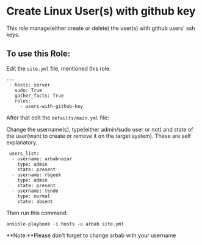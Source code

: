 Create Linux User(s) with github key
=========

This role manage(either create or delete) the user(s) with github users' ssh keys.

To use this Role:
--------------

Edit the `site.yml` file, mentioned this role:
```
---
 - hosts: server
   sudo: True
   gather_facts: True
   roles:
     - users-with-github-key
```

After that edit the `defaults/main.yml` file:

Change the username(s), type(either admin/sudo user or not) and state of the user(want to create or remove it on the target system). These are self explanatory.

```
 users_list:
  - username: arbabnazar
    type: admin
    state: present
  - username: rbgeek
    type: admin
    state: present
  - username: tendo
    type: normal
    state: absent
```
Then run this command:
```
ansible-playbook -i hosts -u arbab site.yml
```
**Note:**Please don't forget to change arbab with your username
